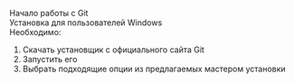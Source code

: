 Начало работы с Git  
Установка для пользователей Windows  
Необходимо:
1. Скачать установщик с официального сайта Git
2. Запустить его
3. Выбрать подходящие опции из предлагаемых мастером установки
